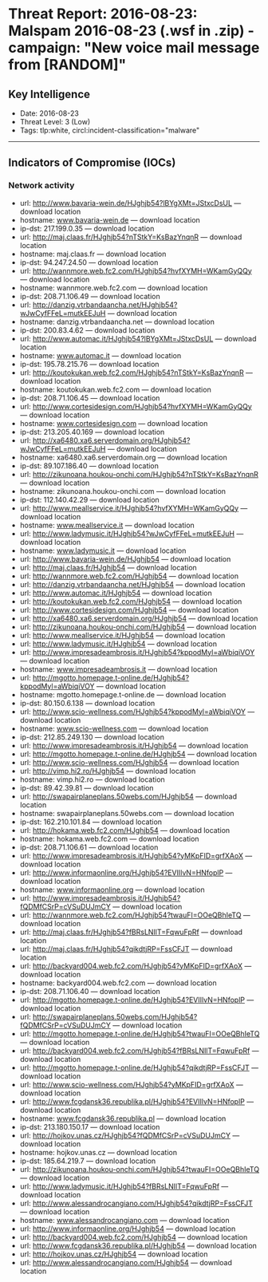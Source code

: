 # Threat Report: 2016-08-23: Malspam 2016-08-23 (.wsf in .zip) - campaign: "New voice mail message from [RANDOM]"


## Key Intelligence
* Date: 2016-08-23
* Threat Level: 3 (Low)
* Tags: tlp:white, circl:incident-classification="malware"

---

## Indicators of Compromise (IOCs)
### Network activity
* url: http://www.bavaria-wein.de/HJghjb54?lBYgXMt=JStxcDsUL — download location
* hostname: www.bavaria-wein.de — download location
* ip-dst: 217.199.0.35 — download location
* url: http://maj.claas.fr/HJghjb54?nTStkY=KsBazYnqnR — download location
* hostname: maj.claas.fr — download location
* ip-dst: 94.247.24.50 — download location
* url: http://wannmore.web.fc2.com/HJghjb54?hvfXYMH=WKamGyQQy — download location
* hostname: wannmore.web.fc2.com — download location
* ip-dst: 208.71.106.49 — download location
* url: http://danzig.vtrbandaancha.net/HJghjb54?wJwCyfFFeL=mutkEEJuH — download location
* hostname: danzig.vtrbandaancha.net — download location
* ip-dst: 200.83.4.62 — download location
* url: http://www.automac.it/HJghjb54?lBYgXMt=JStxcDsUL — download location
* hostname: www.automac.it — download location
* ip-dst: 195.78.215.76 — download location
* url: http://koutokukan.web.fc2.com/HJghjb54?nTStkY=KsBazYnqnR — download location
* hostname: koutokukan.web.fc2.com — download location
* ip-dst: 208.71.106.45 — download location
* url: http://www.cortesidesign.com/HJghjb54?hvfXYMH=WKamGyQQy — download location
* hostname: www.cortesidesign.com — download location
* ip-dst: 213.205.40.169 — download location
* url: http://xa6480.xa6.serverdomain.org/HJghjb54?wJwCyfFFeL=mutkEEJuH — download location
* hostname: xa6480.xa6.serverdomain.org — download location
* ip-dst: 89.107.186.40 — download location
* url: http://zikunoana.houkou-onchi.com/HJghjb54?nTStkY=KsBazYnqnR — download location
* hostname: zikunoana.houkou-onchi.com — download location
* ip-dst: 112.140.42.29 — download location
* url: http://www.meallservice.it/HJghjb54?hvfXYMH=WKamGyQQy — download location
* hostname: www.meallservice.it — download location
* url: http://www.ladymusic.it/HJghjb54?wJwCyfFFeL=mutkEEJuH — download location
* hostname: www.ladymusic.it — download location
* url: http://www.bavaria-wein.de/HJghjb54 — download location
* url: http://maj.claas.fr/HJghjb54 — download location
* url: http://wannmore.web.fc2.com/HJghjb54 — download location
* url: http://danzig.vtrbandaancha.net/HJghjb54 — download location
* url: http://www.automac.it/HJghjb54 — download location
* url: http://koutokukan.web.fc2.com/HJghjb54 — download location
* url: http://www.cortesidesign.com/HJghjb54 — download location
* url: http://xa6480.xa6.serverdomain.org/HJghjb54 — download location
* url: http://zikunoana.houkou-onchi.com/HJghjb54 — download location
* url: http://www.meallservice.it/HJghjb54 — download location
* url: http://www.ladymusic.it/HJghjb54 — download location
* url: http://www.impresadeambrosis.it/HJghjb54?kppodMyl=aWbiqiVOY — download location
* hostname: www.impresadeambrosis.it — download location
* url: http://mgotto.homepage.t-online.de/HJghjb54?kppodMyl=aWbiqiVOY — download location
* hostname: mgotto.homepage.t-online.de — download location
* ip-dst: 80.150.6.138 — download location
* url: http://www.scio-wellness.com/HJghjb54?kppodMyl=aWbiqiVOY — download location
* hostname: www.scio-wellness.com — download location
* ip-dst: 212.85.249.130 — download location
* url: http://www.impresadeambrosis.it/HJghjb54 — download location
* url: http://mgotto.homepage.t-online.de/HJghjb54 — download location
* url: http://www.scio-wellness.com/HJghjb54 — download location
* url: http://vimp.hi2.ro/HJghjb54 — download location
* hostname: vimp.hi2.ro — download location
* ip-dst: 89.42.39.81 — download location
* url: http://swapairplaneplans.50webs.com/HJghjb54 — download location
* hostname: swapairplaneplans.50webs.com — download location
* ip-dst: 162.210.101.84 — download location
* url: http://hokama.web.fc2.com/HJghjb54 — download location
* hostname: hokama.web.fc2.com — download location
* ip-dst: 208.71.106.61 — download location
* url: http://www.impresadeambrosis.it/HJghjb54?yMKpFID=grfXAoX — download location
* url: http://www.informaonline.org/HJghjb54?EVIIlvN=HNfoplP — download location
* hostname: www.informaonline.org — download location
* url: http://www.impresadeambrosis.it/HJghjb54?fQDMfCSrP=cVSuDUJmCY — download location
* url: http://wannmore.web.fc2.com/HJghjb54?twauFI=OOeQBhIeTQ — download location
* url: http://maj.claas.fr/HJghjb54?fBRsLNIlT=FqwuFpRf — download location
* url: http://maj.claas.fr/HJghjb54?qikdtjRP=FssCFJT — download location
* url: http://backyard004.web.fc2.com/HJghjb54?yMKpFID=grfXAoX — download location
* hostname: backyard004.web.fc2.com — download location
* ip-dst: 208.71.106.40 — download location
* url: http://mgotto.homepage.t-online.de/HJghjb54?EVIIlvN=HNfoplP — download location
* url: http://swapairplaneplans.50webs.com/HJghjb54?fQDMfCSrP=cVSuDUJmCY — download location
* url: http://mgotto.homepage.t-online.de/HJghjb54?twauFI=OOeQBhIeTQ — download location
* url: http://backyard004.web.fc2.com/HJghjb54?fBRsLNIlT=FqwuFpRf — download location
* url: http://mgotto.homepage.t-online.de/HJghjb54?qikdtjRP=FssCFJT — download location
* url: http://www.scio-wellness.com/HJghjb54?yMKpFID=grfXAoX — download location
* url: http://www.fcgdansk36.republika.pl/HJghjb54?EVIIlvN=HNfoplP — download location
* hostname: www.fcgdansk36.republika.pl — download location
* ip-dst: 213.180.150.17 — download location
* url: http://hojkov.unas.cz/HJghjb54?fQDMfCSrP=cVSuDUJmCY — download location
* hostname: hojkov.unas.cz — download location
* ip-dst: 185.64.219.7 — download location
* url: http://zikunoana.houkou-onchi.com/HJghjb54?twauFI=OOeQBhIeTQ — download location
* url: http://www.ladymusic.it/HJghjb54?fBRsLNIlT=FqwuFpRf — download location
* url: http://www.alessandrocangiano.com/HJghjb54?qikdtjRP=FssCFJT — download location
* hostname: www.alessandrocangiano.com — download location
* url: http://www.informaonline.org/HJghjb54 — download location
* url: http://backyard004.web.fc2.com/HJghjb54 — download location
* url: http://www.fcgdansk36.republika.pl/HJghjb54 — download location
* url: http://hojkov.unas.cz/HJghjb54 — download location
* url: http://www.alessandrocangiano.com/HJghjb54 — download location
